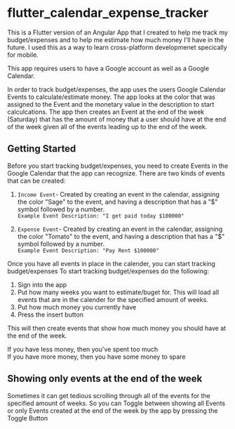 # flutter_calendar_expense_tracker

This is a Flutter version of an Angular App that I created to help me track my budget/expenses and to help me estimate how much money I'll have in the future. I used this as a way to learn cross-platform developmenet specically for mobile.

This app requires users to have a Google account as well as a Google Calendar.

In order to track budget/expenses, the app uses the users Google Calendar Events to calculate/estimate money. The app looks at the color that was assigned to the Event and the monetary value in the description to start calculcations. The app then creates an Event at the end of the week (Saturday) that has the amount of money that a user should have at the end of the week given all of the events leading up to the end of the week.


## Getting Started

Before you start tracking budget/expenses, you need to create Events in the Google Calendar that the app can recognize. There are two kinds of events that can be created:
1) `Income Event`-  Created by creating an event in the calendar, assigning the color "Sage" to the event, and having a description that has a "$" symbol followed by a number. 
  <br> `Example Event Description: "I get paid today $100000"`</br>

2) `Expense Event`- Created by creating an event in the calendar, assigning the color "Tomato" to the event, and having a description that has a "$" symbol followed by a number. 
   <br>`Example Event Description: "Pay Rent $100000"`</br>

Once you have all events in place in the calender, you can start tracking budget/expenses
To start tracking budget/expenses do the following:

1) Sign into the app
2) Put how many weeks you want to estimate/buget for. This will load all events that are in the calender for the specified amount of weeks.
3) Put how much money you currently have
4) Press the insert button

This will then create events that show how much money you should have at the end of the week.

If you have less money, then you've spent too much
<br>If you have more money, then you have some money to spare</br>

## Showing only events at the end of the week

Sometimes it can get tedious scrolling through all of the events for the specified amount of weeks. So you can Toggle between showing all Events or only Events created at the end of the week by the app by pressing the Toggle Button

